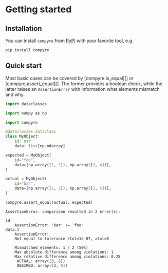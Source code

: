 # Getting started

## Installation

You can install `compyre` from [PyPI](https://pypi.org/project/compyre/) with your favorite tool, e.g.

```shell
pip install compyre
```

## Quick start

Most basic cases can be covered by [compyre.is_equal][] or [compyre.assert_equal][]. The former provides a boolean check, while the latter raises an `AssertionError` with information what elements mismatch and why.

```python
import dataclasses

import numpy as np

import compyre

@dataclasses.dataclass
class MyObject:
    id: str
    data: list[np.ndarray]

expected = MyObject(
    id="foo",
    data=[np.array([1, 2]), np.array([3, 4])],
)

actual = MyObject(
    id="bar",
    data=[np.array([1, 2]), np.array([3, 5])],
)

compyre.assert_equal(actual, expected)
```

```
AssertionError: comparison resulted in 2 error(s):

id
    AssertionError: 'bar' != 'foo'
data.1
    AssertionError: 
    Not equal to tolerance rtol=1e-07, atol=0

    Mismatched elements: 1 / 2 (50%)
    Max absolute difference among violations: 1
    Max relative difference among violations: 0.25
     ACTUAL: array([3, 5])
     DESIRED: array([3, 4])
```

